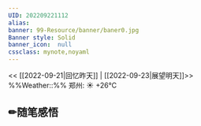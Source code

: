 ```yaml
---
UID: 202209221112 
alias:
banner: 99-Resource/banner/baner0.jpg 
Banner style: Solid
banner_icon:  null
cssclass: mynote,noyaml
---
```

<< [[2022-09-21|回忆昨天]] | [[2022-09-23|展望明天]]>>　　　　%%Weather::%% 郑州: ☀️   +26°C


## ✏随笔感悟

